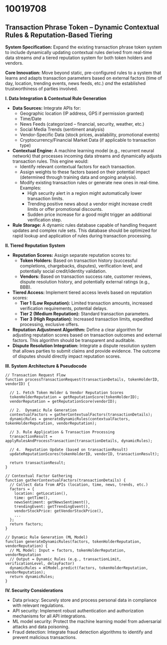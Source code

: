 # 10019708

## Transaction Phrase Token – Dynamic Contextual Rules & Reputation-Based Tiering

**System Specification:** Expand the existing transaction phrase token system to include dynamically updating contextual rules derived from real-time data streams *and* a tiered reputation system for both token holders and vendors.

**Core Innovation:** Move beyond static, pre-configured rules to a system that learns and adapts transaction parameters based on external factors (time of day, location, trending events, news feeds, etc.) *and* the established trustworthiness of parties involved.

**I. Data Integration & Contextual Rule Generation**

*   **Data Sources:** Integrate APIs for:
    *   Geographic location (IP address, GPS if permission granted)
    *   Time/Date
    *   News Feeds (categorized – financial, security, weather, etc.)
    *   Social Media Trends (sentiment analysis)
    *   Vendor-Specific Data (stock prices, availability, promotional events)
    *   Cryptocurrency/Financial Market Data (if applicable to transaction type)
*   **Contextual Engine:** A machine learning model (e.g., recurrent neural network) that processes incoming data streams and dynamically adjusts transaction rules. This engine would:
    *   Identify relevant contextual factors for each transaction.
    *   Assign weights to these factors based on their potential impact (determined through training data and ongoing analysis).
    *   Modify existing transaction rules or generate new ones in real-time.  Examples:
        *   High security alert in a region might automatically lower transaction limits.
        *   Trending positive news about a vendor might increase credit limits or offer promotional discounts.
        *   Sudden price increase for a good might trigger an additional verification step.
*   **Rule Storage:** A dynamic rules database capable of handling frequent updates and complex rule sets.  This database should be optimized for rapid lookup and application of rules during transaction processing.

**II. Tiered Reputation System**

*   **Reputation Scores:** Assign separate reputation scores to:
    *   **Token Holders:** Based on transaction history (successful completions, chargebacks, disputes), verification level, and potentially social credit/identity validation.
    *   **Vendors:** Based on transaction success rate, customer reviews, dispute resolution history, and potentially external ratings (e.g., BBB).
*   **Tiered Access:** Implement tiered access levels based on reputation scores:
    *   **Tier 1 (Low Reputation):** Limited transaction amounts, increased verification requirements, potential delays.
    *   **Tier 2 (Medium Reputation):** Standard transaction parameters.
    *   **Tier 3 (High Reputation):** Increased transaction limits, expedited processing, exclusive offers.
*   **Reputation Adjustment Algorithm:** Define a clear algorithm for adjusting reputation scores based on transaction outcomes and external factors.  This algorithm should be transparent and auditable.
*   **Dispute Resolution Integration:** Integrate a dispute resolution system that allows parties to submit claims and provide evidence.  The outcome of disputes should directly impact reputation scores.

**III. System Architecture & Pseudocode**

```
// Transaction Request Flow
function processTransactionRequest(transactionDetails, tokenHolderID, vendorID) {

  // 1. Fetch Token Holder & Vendor Reputation Scores
  tokenHolderReputation = getReputationScore(tokenHolderID);
  vendorReputation = getReputationScore(vendorID);

  // 2.  Dynamic Rule Generation
  contextualFactors = gatherContextualFactors(transactionDetails);
  dynamicRules = generateDynamicRules(contextualFactors, tokenHolderReputation, vendorReputation);

  // 3. Rule Application & Transaction Processing
  transactionResult = applyRulesAndProcessTransaction(transactionDetails, dynamicRules);

  // 4.  Reputation Update (based on transactionResult)
  updateReputationScores(tokenHolderID, vendorID, transactionResult);

  return transactionResult;
}

// Contextual Factor Gathering
function gatherContextualFactors(transactionDetails) {
  // Collect data from APIs (location, time, news, trends, etc.)
  factors = {
    location: getLocation(),
    time: getTime(),
    newsSentiment: getNewsSentiment(),
    trendingEvent: getTrendingEvent(),
    vendorStockPrice: getVendorStockPrice(),
    ...
  };
  return factors;
}

// Dynamic Rule Generation (ML Model)
function generateDynamicRules(factors, tokenHolderReputation, vendorReputation) {
  // ML Model: Input = factors, tokenHolderReputation, vendorReputation
  // Output = Dynamic Rules (e.g., transactionLimit, verificationLevel, delayFactor)
  dynamicRules = mlModel.predict(factors, tokenHolderReputation, vendorReputation);
  return dynamicRules;
}
```

**IV.  Security Considerations**

*   Data privacy:  Securely store and process personal data in compliance with relevant regulations.
*   API security:  Implement robust authentication and authorization mechanisms for all API integrations.
*   ML model security:  Protect the machine learning model from adversarial attacks and data poisoning.
*   Fraud detection:  Integrate fraud detection algorithms to identify and prevent malicious transactions.